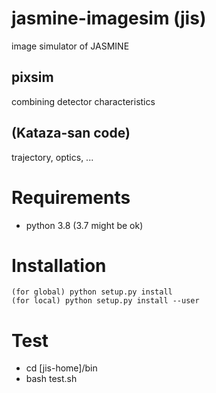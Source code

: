# jasmine-imagesim (jis)
image simulator of JASMINE

## pixsim

combining detector characteristics 

## (Kataza-san code)

trajectory, optics, ...

# Requirements
- python 3.8 (3.7 might be ok)

# Installation

```
(for global) python setup.py install
(for local) python setup.py install --user
```

# Test
- cd [jis-home]/bin
- bash test.sh
